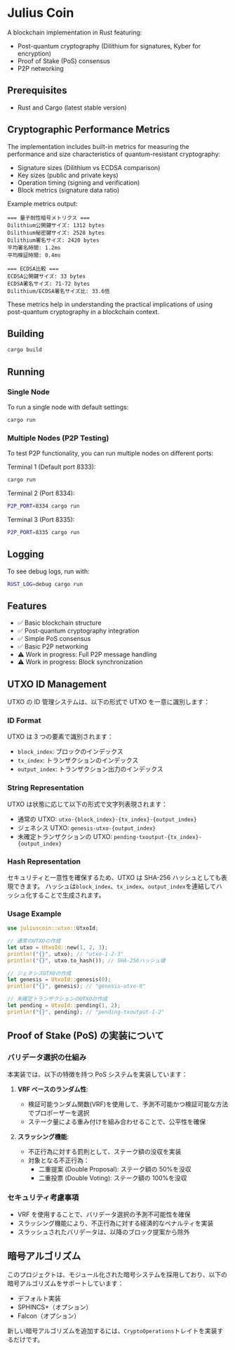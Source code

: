 # Julius Coin

A blockchain implementation in Rust featuring:

- Post-quantum cryptography (Dilithium for signatures, Kyber for encryption)
- Proof of Stake (PoS) consensus
- P2P networking

## Prerequisites

- Rust and Cargo (latest stable version)

## Cryptographic Performance Metrics

The implementation includes built-in metrics for measuring the performance and size characteristics of quantum-resistant cryptography:

- Signature sizes (Dilithium vs ECDSA comparison)
- Key sizes (public and private keys)
- Operation timing (signing and verification)
- Block metrics (signature data ratio)

Example metrics output:

```
=== 量子耐性暗号メトリクス ===
Dilithium公開鍵サイズ: 1312 bytes
Dilithium秘密鍵サイズ: 2528 bytes
Dilithium署名サイズ: 2420 bytes
平均署名時間: 1.2ms
平均検証時間: 0.4ms

=== ECDSA比較 ===
ECDSA公開鍵サイズ: 33 bytes
ECDSA署名サイズ: 71-72 bytes
Dilithium/ECDSA署名サイズ比: 33.6倍
```

These metrics help in understanding the practical implications of using post-quantum cryptography in a blockchain context.

## Building

```bash
cargo build
```

## Running

### Single Node

To run a single node with default settings:

```bash
cargo run
```

### Multiple Nodes (P2P Testing)

To test P2P functionality, you can run multiple nodes on different ports:

Terminal 1 (Default port 8333):

```bash
cargo run
```

Terminal 2 (Port 8334):

```bash
P2P_PORT=8334 cargo run
```

Terminal 3 (Port 8335):

```bash
P2P_PORT=8335 cargo run
```

## Logging

To see debug logs, run with:

```bash
RUST_LOG=debug cargo run
```

## Features

- ✅ Basic blockchain structure
- ✅ Post-quantum cryptography integration
- ✅ Simple PoS consensus
- ✅ Basic P2P networking
- ⚠️ Work in progress: Full P2P message handling
- ⚠️ Work in progress: Block synchronization

## UTXO ID Management

UTXO の ID 管理システムは、以下の形式で UTXO を一意に識別します：

### ID Format

UTXO は 3 つの要素で識別されます：

- `block_index`: ブロックのインデックス
- `tx_index`: トランザクションのインデックス
- `output_index`: トランザクション出力のインデックス

### String Representation

UTXO は状態に応じて以下の形式で文字列表現されます：

- 通常の UTXO: `utxo-{block_index}-{tx_index}-{output_index}`
- ジェネシス UTXO: `genesis-utxo-{output_index}`
- 未確定トランザクションの UTXO: `pending-txoutput-{tx_index}-{output_index}`

### Hash Representation

セキュリティと一意性を確保するため、UTXO は SHA-256 ハッシュとしても表現できます。
ハッシュは`block_index`、`tx_index`、`output_index`を連結してハッシュ化することで生成されます。

### Usage Example

```rust
use juliuscoin::utxo::UtxoId;

// 通常のUTXOの作成
let utxo = UtxoId::new(1, 2, 3);
println!("{}", utxo); // "utxo-1-2-3"
println!("{}", utxo.to_hash()); // SHA-256ハッシュ値

// ジェネシスUTXOの作成
let genesis = UtxoId::genesis(0);
println!("{}", genesis); // "genesis-utxo-0"

// 未確定トランザクションのUTXOの作成
let pending = UtxoId::pending(1, 2);
println!("{}", pending); // "pending-txoutput-1-2"
```

## Proof of Stake (PoS) の実装について

### バリデータ選択の仕組み

本実装では、以下の特徴を持つ PoS システムを実装しています：

1. **VRF ベースのランダム性**:

   - 検証可能ランダム関数(VRF)を使用して、予測不可能かつ検証可能な方法でプロポーザーを選択
   - ステーク量による重み付けを組み合わせることで、公平性を確保

2. **スラッシング機能**:
   - 不正行為に対する罰則として、ステーク額の没収を実装
   - 対象となる不正行為：
     - 二重提案 (Double Proposal): ステーク額の 50%を没収
     - 二重投票 (Double Voting): ステーク額の 100%を没収

### セキュリティ考慮事項

- VRF を使用することで、バリデータ選択の予測不可能性を確保
- スラッシング機能により、不正行為に対する経済的なペナルティを実装
- スラッシュされたバリデータは、以降のブロック提案から除外

## 暗号アルゴリズム

このプロジェクトは、モジュール化された暗号システムを採用しており、以下の暗号アルゴリズムをサポートしています：

- デフォルト実装
- SPHINCS+（オプション）
- Falcon（オプション）

新しい暗号アルゴリズムを追加するには、`CryptoOperations`トレイトを実装するだけです。

